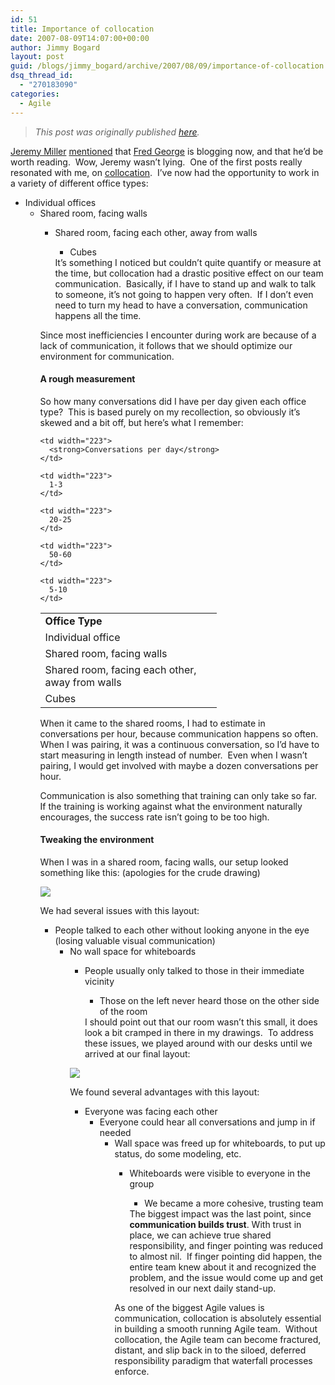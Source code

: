 ```yaml
---
id: 51
title: Importance of collocation
date: 2007-08-09T14:07:00+00:00
author: Jimmy Bogard
layout: post
guid: /blogs/jimmy_bogard/archive/2007/08/09/importance-of-collocation.aspx
dsq_thread_id:
  - "270183090"
categories:
  - Agile
---
```

> _This post was originally published [here](http://grabbagoft.blogspot.com/2007/08/jeremy-miller-mentioned-that-fred.html)._

[Jeremy Miller](http://codebetter.com/blogs/jeremy.miller/) [mentioned](http://codebetter.com/blogs/jeremy.miller/archive/2007/08/06/fred-george-is-blogging.aspx) that [Fred George](http://processpeoplepods.blogspot.com/) is blogging now, and that he&#8217;d be worth reading.&nbsp; Wow, Jeremy wasn&#8217;t lying.&nbsp; One of the first posts really resonated with me, on [collocation](http://processpeoplepods.blogspot.com/2007/07/collocate-to-communicate-part-1.html).&nbsp; I&#8217;ve now had the opportunity to work in a variety of different office types:

  * Individual offices 
      * Shared room, facing&nbsp;walls 
          * Shared room, facing each other, away from walls 
              * Cubes</ul> 
            It&#8217;s something I noticed but couldn&#8217;t quite quantify or measure at the time, but collocation had a drastic positive effect on our team communication.&nbsp; Basically, if I have to stand up and walk to talk to someone, it&#8217;s not going to happen very often.&nbsp; If I don&#8217;t even need to turn my head to have a conversation, communication happens all the time.
            
            Since most inefficiencies I encounter during work are because of a lack&nbsp;of communication, it follows that we should optimize our environment for communication.
            
            #### A rough measurement
            
            So how many conversations did I have per day given each office type?&nbsp; This is based purely on my recollection, so obviously it&#8217;s skewed and a bit off, but here&#8217;s what I remember:
            
            <table cellpadding="2" width="496">
              <tr>
                <td width="266">
                  <strong>Office Type</strong>
                </td>
                
                <td width="223">
                  <strong>Conversations per day</strong>
                </td>
              </tr>
              
              <tr>
                <td width="266">
                  Individual office
                </td>
                
                <td width="223">
                  1-3
                </td>
              </tr>
              
              <tr>
                <td width="266">
                  Shared room, facing walls
                </td>
                
                <td width="223">
                  20-25
                </td>
              </tr>
              
              <tr>
                <td width="266">
                  Shared room, facing each other, away from walls
                </td>
                
                <td width="223">
                  50-60
                </td>
              </tr>
              
              <tr>
                <td width="266">
                  Cubes
                </td>
                
                <td width="223">
                  5-10
                </td>
              </tr>
            </table>
            
            When it came to the shared rooms, I had to estimate in conversations per hour, because communication happens so often.&nbsp; When I was pairing, it was a continuous conversation, so I&#8217;d have to start measuring in length instead of number.&nbsp; Even when I wasn&#8217;t pairing, I would get involved with maybe a dozen conversations per hour.
            
            Communication is also something that training can only take so far.&nbsp; If the training is working against what the environment naturally encourages, the success rate isn&#8217;t going to be too high.
            
            #### Tweaking the environment
            
            When I was in a shared room, facing walls, our setup looked something like this: (apologies for the crude drawing)
            
            [<img style="cursor:pointer;cursor:hand" src="http://bp1.blogger.com/_poAbnIVuAzE/RrsxyOUQFTI/AAAAAAAAABM/Er6iQhrMamo/s400/room+orig.JPG" border="0" />](http://bp1.blogger.com/_poAbnIVuAzE/RrsxyOUQFTI/AAAAAAAAABM/Er6iQhrMamo/s1600-h/room+orig.JPG)
            
            We had several issues with this layout:
            
              * People talked to each other without looking anyone in the eye (losing valuable visual communication) 
                  * No wall space for whiteboards&nbsp; 
                      * People usually only talked to those in their immediate vicinity 
                          * Those on the left never heard those on the other side of the room</ul> 
                        I should point out that our room wasn&#8217;t this small, it does look a bit cramped in there in my drawings.&nbsp; To address these issues, we played around with our desks until we arrived&nbsp;at our final layout:
                        
                        [<img style="cursor:pointer;cursor:hand" src="http://bp2.blogger.com/_poAbnIVuAzE/Rrsx9eUQFUI/AAAAAAAAABU/zDt70I8UTSw/s400/room+after.JPG" border="0" />](http://bp2.blogger.com/_poAbnIVuAzE/Rrsx9eUQFUI/AAAAAAAAABU/zDt70I8UTSw/s1600-h/room+after.JPG)
                        
                        We found several advantages with this layout:
                        
                          * Everyone was facing each other 
                              * Everyone could hear all conversations and jump in if needed 
                                  * Wall space was freed up for whiteboards, to put up status, do some modeling, etc. 
                                      * Whiteboards were visible to everyone in the group 
                                          * We became a more cohesive, trusting team</ul> 
                                        The biggest impact was the last point, since **communication builds trust**. With trust in place, we can achieve true shared responsibility, and finger pointing was reduced to almost nil.&nbsp; If finger pointing did happen, the entire team knew about it and recognized&nbsp;the problem,&nbsp;and&nbsp;the issue&nbsp;would come up and get resolved&nbsp;in our next daily stand-up.
                                        
                                        As one of the biggest Agile values is communication, collocation is absolutely essential in building a smooth running Agile team.&nbsp; Without collocation, the Agile team can become fractured, distant, and slip back in to the siloed, deferred responsibility paradigm that waterfall processes enforce.